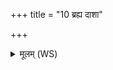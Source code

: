 +++
title = "10 ब्रह्य दाशा"

+++
<details><summary>मूलम् (WS)</summary>

ब्रह्य दाशा ब्रह्म दासा ब्रहोमे कितवा उत ।  
स्त्रीपुंसौ ब्रह्मणो जातौ स्त्रियो ब्रह्म उत वावन ॥ ११ ॥
</details>